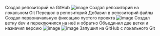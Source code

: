 Создал репозиторий на GitHub
![image](https://github.com/Kaptimo/UPRAVLENIE/assets/99980569/35441c5b-fa04-400a-831b-a0ce02921cd7)
Создал репозиторий на локальном Git
Перешол в репозиторий
Добавил в репозиторий файлы
Создал первоначальную фиксацию пустого проекта
![image](https://github.com/Kaptimo/UPRAVLENIE/assets/99980569/0521a823-6608-44bb-8128-e23f5b71fc3f)
Создал ветку dev и переключился на неё и обратно
Объединил две ветки и назначил версию
![image](https://github.com/Kaptimo/UPRAVLENIE/assets/99980569/4148776e-693e-4a8f-a28c-0b44dfb9025d)
![image](https://github.com/Kaptimo/UPRAVLENIE/assets/99980569/e9e6d65d-8789-40d6-83c7-5fd067bd11ce)
Запушил на GitHub с локального Git
